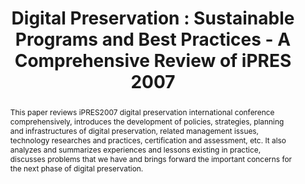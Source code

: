 ---
abstract: This paper reviews iPRES2007 digital preservation international conference
  comprehensively, introduces the development of policies, strategies, planning and
  infrastructures of digital preservation, related management issues, technology researches
  and practices, certification and assessment, etc. It also analyzes and summarizes
  experiences and lessons existing in practice, discusses problems that we have and
  brings forward the important concerns for the next phase of digital preservation.
creators:
- Wu Zhenxin
- Xiang Jing
- Zhao Qi
- Zhang Mei
- Liu Jianhua
date: null
document_url: https://services.phaidra.univie.ac.at/api/object/o:294431/download
grand_parent: iPRES
institutions: []
keywords:
- beijing
- digital resource
- digital preservation
- sustainable programs
- best practices
landing_page_url: https://phaidra.univie.ac.at/o:294431
language: zho
layout: publication
license: CC BY-SA 3.0 AT
notes_url: null
parent: iPRES 2007
publication_type: paper
size: 447604
slides_url: null
source_name: iPRES
stream_url: null
title: 'Digital Preservation : Sustainable Programs and Best Practices - A Comprehensive
  Review of iPRES 2007'
year: 2007
---